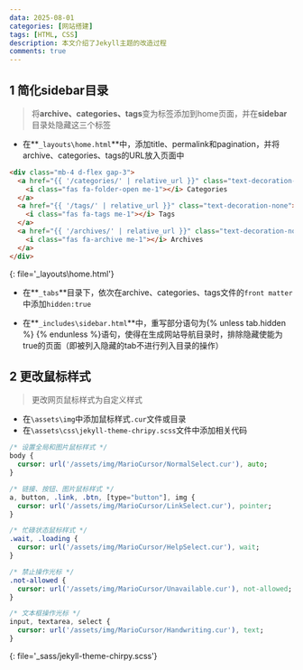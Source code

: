 ```yaml
---
data: 2025-08-01
categories: [网站搭建]
tags: [HTML, CSS]
description: 本文介绍了Jekyll主题的改造过程
comments: true
---
```


## 1 简化sidebar目录

> 将**archive、categories、tags**变为标签添加到home页面，并在**sidebar**目录处隐藏这三个标签

- 在**`_layouts\home.html`**中，添加title、permalink和pagination，并将archive、categories、tags的URL放入页面中

```html
<div class="mb-4 d-flex gap-3">
  <a href="{{ '/categories/' | relative_url }}" class="text-decoration-none">
    <i class="fas fa-folder-open me-1"></i> Categories
  </a>
  <a href="{{ '/tags/' | relative_url }}" class="text-decoration-none">
    <i class="fas fa-tags me-1"></i> Tags
  </a>
  <a href="{{ '/archives/' | relative_url }}" class="text-decoration-none">
    <i class="fas fa-archive me-1"></i> Archives
  </a>
</div>
```
{: file='_layouts\home.html'}
  
- 在**`_tabs`**目录下，依次在archive、categories、tags文件的`front matter`中添加`hidden:true`

- 在**`_includes\sidebar.html`**中，重写部分语句为{% unless tab.hidden %} {% endunless %}语句，使得在生成网站导航目录时，排除隐藏使能为true的页面（即被列入隐藏的tab不进行列入目录的操作）


## 2 更改鼠标样式

> 更改网页鼠标样式为自定义样式

- 在`\assets\img`中添加鼠标样式`.cur`文件或目录
- 在`\assets\css\jekyll-theme-chripy.scss`文件中添加相关代码

```sass
/* 设置全局和图片鼠标样式 */
body {
  cursor: url('/assets/img/MarioCursor/NormalSelect.cur'), auto;
}

/* 链接、按钮、图片鼠标样式 */
a, button, .link, .btn, [type="button"], img {
  cursor: url('/assets/img/MarioCursor/LinkSelect.cur'), pointer;
}

/* 忙碌状态鼠标样式 */
.wait, .loading {
  cursor: url('/assets/img/MarioCursor/HelpSelect.cur'), wait;
}

/* 禁止操作光标 */
.not-allowed {
  cursor: url('/assets/img/MarioCursor/Unavailable.cur'), not-allowed;
}

/* 文本框操作光标 */
input, textarea, select {
  cursor: url('/assets/img/MarioCursor/Handwriting.cur'), text;
}
```
{: file='_sass/jekyll-theme-chirpy.scss'}









